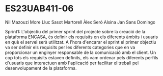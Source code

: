 # ES23UAB411-06

Nil Mazouzi More
Lluc Sasot Martorell
Àlex Seró Alsina
Jan Sans Domingo

Sprint1:
L'objectiu del primer sprint del projecte sobre la creació de la plataforma ENCASA, és definir els requisits en els diferents àmbits i usuaris en què el servei serà utilitzat. A l'hora d'encarar el sprint el primer objectiu va ser definir els requisits per les diferents categories que en va proporcionar un enginyer responsable de la comunicació amb el client. Un cop tots els requisits estaven definits, els vam ordenar pels diferents perfils d'usuaris que interactuen amb l'aplicació per facilitar el treball pel desenvolupament de la plataforma.
